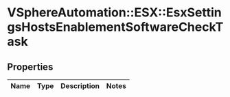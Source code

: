 # VSphereAutomation::ESX::EsxSettingsHostsEnablementSoftwareCheckTask

## Properties
Name | Type | Description | Notes
------------ | ------------- | ------------- | -------------


